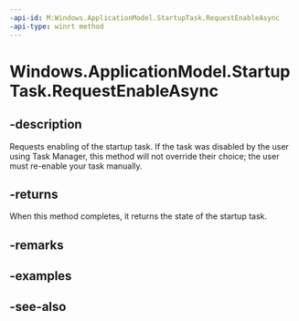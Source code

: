 ```yaml
---
-api-id: M:Windows.ApplicationModel.StartupTask.RequestEnableAsync
-api-type: winrt method
---
```


<!-- Method syntax
public Windows.Foundation.IAsyncOperation<Windows.ApplicationModel.StartupTaskState> RequestEnableAsync()
-->

# Windows.ApplicationModel.StartupTask.RequestEnableAsync

## -description
Requests enabling of the startup task. If the task was disabled by the user using Task Manager, this method will not override their choice; the user must re-enable your task manually.

## -returns
When this method completes, it returns the state of the startup task.

## -remarks

## -examples

## -see-also
